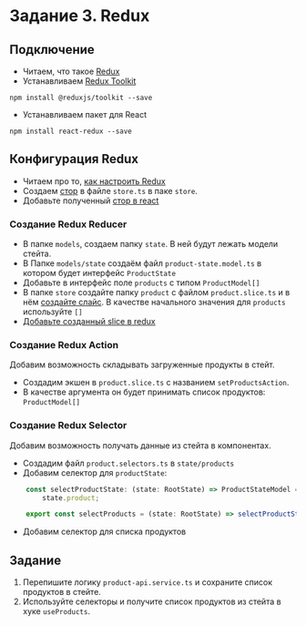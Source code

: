 # Задание 3. Redux
## Подключение
- Читаем, что такое [Redux](https://redux.js.org/introduction/getting-started)
- Устанавливаем [Redux Toolkit](https://redux-toolkit.js.org/introduction/getting-started)
```
npm install @reduxjs/toolkit --save
```
- Устанавливаем пакет для React
```
npm install react-redux --save
```
## Конфигурация Redux
- Читаем про то, [как настроить Redux](https://redux-toolkit.js.org/tutorials/quick-start)
- Создаем [стор](https://redux-toolkit.js.org/tutorials/quick-start#create-a-redux-store) в файле `store.ts` в паке `store`.
- Добавьте полученный [стор в react](https://redux-toolkit.js.org/tutorials/quick-start#provide-the-redux-store-to-react)

### Создание Redux Reducer
- В папке `models`, создаем папку `state`. В ней будут лежать модели стейта.
- В Папке `models/state` создаём файл `product-state.model.ts` в котором будет интерфейс `ProductState`
- Добавьте в интерфейс поле `products` с типом `ProductModel[]`
- В папке `store` создайте папку `product` с файлом `product.slice.ts` и в нём [создайте слайс](https://redux-toolkit.js.org/tutorials/quick-start#create-a-redux-state-slice). В качестве начального значения для `products` используйте `[]`
- [Добавьте созданный slice в redux](https://redux-toolkit.js.org/tutorials/quick-start#add-slice-reducers-to-the-store)

### Создание Redux Action
Добавим возможность складывать загруженные продукты в стейт.
- Создадим экшен в `product.slice.ts` c названием `setProductsAction`.
 - В качестве аргумента он будет принимать список продуктов: `ProductModel[]`

 ### Создание Redux Selector
 Добавим возможность получать данные из стейта в компонентах.
- Создадим файл `product.selectors.ts` в `state/products`
- Добавим селектор для `productState`:
```ts
    const selectProductState: (state: RootState) => ProductStateModel = (state: RootState) =>
        state.product;

    export const selectProducts = (state: RootState) => selectProductState(state).products;

```
- Добавим селектор для списка продуктов

## Задание
1. Перепишите логику `product-api.service.ts` и сохраните список продуктов в стейте.
2. Используйте селекторы и получите список продуктов из стейта в хуке `useProducts`.